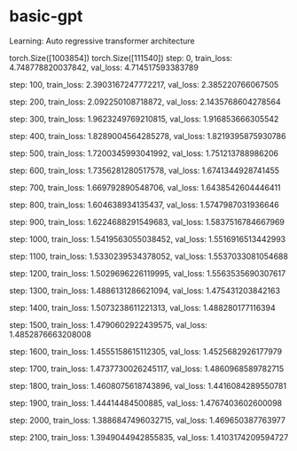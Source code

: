 # basic-gpt

Learning: Auto regressive transformer architecture 



torch.Size([1003854]) torch.Size([111540])
step: 0, train_loss: 4.748778820037842, val_loss: 4.714517593383789

step: 100, train_loss: 2.3903167247772217, val_loss: 2.385220766067505

step: 200, train_loss: 2.092250108718872, val_loss: 2.1435768604278564

step: 300, train_loss: 1.9623249769210815, val_loss: 1.916853666305542

step: 400, train_loss: 1.8289004564285278, val_loss: 1.8219395875930786

step: 500, train_loss: 1.7200345993041992, val_loss: 1.751213788986206

step: 600, train_loss: 1.7356281280517578, val_loss: 1.6741344928741455

step: 700, train_loss: 1.669792890548706, val_loss: 1.6438542604446411

step: 800, train_loss: 1.604638934135437, val_loss: 1.5747987031936646

step: 900, train_loss: 1.6224688291549683, val_loss: 1.5837516784667969

step: 1000, train_loss: 1.5419563055038452, val_loss: 1.5516916513442993


step: 1100, train_loss: 1.5330239534378052, val_loss: 1.5537033081054688

step: 1200, train_loss: 1.5029696226119995, val_loss: 1.5563535690307617

step: 1300, train_loss: 1.4886131286621094, val_loss: 1.475431203842163

step: 1400, train_loss: 1.5073238611221313, val_loss: 1.488280177116394

step: 1500, train_loss: 1.4790602922439575, val_loss: 1.4852876663208008

step: 1600, train_loss: 1.4555158615112305, val_loss: 1.4525682926177979

step: 1700, train_loss: 1.4737730026245117, val_loss: 1.4860968589782715

step: 1800, train_loss: 1.4608075618743896, val_loss: 1.4416084289550781

step: 1900, train_loss: 1.44414484500885, val_loss: 1.4767403602600098

step: 2000, train_loss: 1.3886847496032715, val_loss: 1.469650387763977

step: 2100, train_loss: 1.3949044942855835, val_loss: 1.4103174209594727
